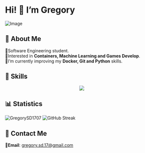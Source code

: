 # Hi! 👋 I’m Gregory

![Image](https://github.com/user-attachments/assets/6d47226c-bd85-4722-9b4a-f43db68cda24)


## 📄 About Me 
🔸Software Engineering student. <br>
🔸Interested in **Containers, Machine Learning and Games Develop**. <br>
🔸I’m currently improving my **Docker, Git and Python** skills. 

## 🎯 Skills
<p align="center">
  <a href="https://skillicons.dev">
    <img src="https://skillicons.dev/icons?i=c,java,cs,vscode,visualstudio,idea,eclipse,git,github,azure,unity,docker" />
  </a>
</p>

## 📊 Statistics
![GregorySD1707](https://github-readme-stats.vercel.app/api?username=GregorySD1707&show_icons=true&theme=gotham) 
![GitHub Streak](https://github-readme-streak-stats.herokuapp.com/?user=tuusuario&theme=gotham)

## 📩 Contact Me
🔸**Email**: [gregory.sd.17@gmail.com](mailto:gregory.sd.17@gmail.com)  
